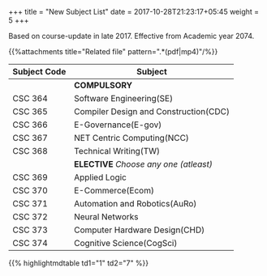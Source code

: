 +++
title = "New Subject List"
date =  2017-10-28T21:23:17+05:45
weight = 5
+++

Based on course-update in late 2017. Effective from Academic year 2074.

{{%attachments title="Related file" pattern=".*(pdf|mp4)"/%}}


|Subject Code| Subject |
|---|---|
||__COMPULSORY__|
|CSC 364| Software Engineering(SE)|
|CSC 365| Compiler Design and Construction(CDC)|
|CSC 366| E-Governance(E-gov)|
|CSC 367| NET Centric Computing(NCC)|
|CSC 368| Technical Writing(TW)|
||__ELECTIVE__ _Choose any one (atleast)_|
|CSC 369| Applied Logic|
|CSC 370| E-Commerce(Ecom)|
|CSC 371| Automation and Robotics(AuRo)|
|CSC 372| Neural Networks|
|CSC 373| Computer Hardware Design(CHD)|
|CSC 374| Cognitive Science(CogSci)|

{{% highlightmdtable td1="1" td2="7" %}}